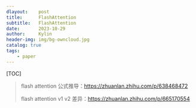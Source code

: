 ```yaml
---
dlayout:    post
title:      FlashAttention
subtitle:   FlashAttention
date:       2023-10-29
author:     Kylin
header-img: img/bg-owncloud.jpg
catalog: true
tags:
    - paper
---
```




[TOC]

> flash attention 公式推导：https://zhuanlan.zhihu.com/p/638468472
>
> flash attention v1 v2 差异：https://zhuanlan.zhihu.com/p/665170554